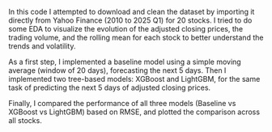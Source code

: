 In this code I attempted to download and clean the dataset by importing it directly from Yahoo Finance (2010 to 2025 Q1) for 20 stocks.
I tried to do some EDA to visualize the evolution of the adjusted closing prices, the trading volume, and the rolling mean for each stock to better understand the trends and volatility.

As a first step, I implemented a baseline model using a simple moving average (window of 20 days), forecasting the next 5 days.
Then I implemented two tree-based models: XGBoost and LightGBM, for the same task of predicting the next 5 days of adjusted closing prices.

Finally, I compared the performance of all three models (Baseline vs XGBoost vs LightGBM) based on RMSE, and plotted the comparison across all stocks.
